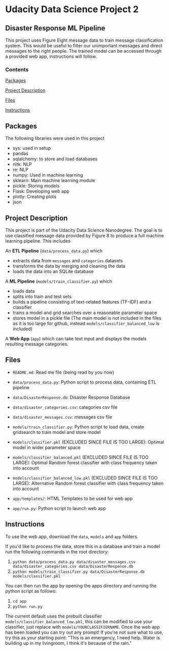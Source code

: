 # Udacity Data Science Project 2
## Disaster Response ML Pipeline

This project uses Figure Eight message data to train message classification system. This would be useful to filter our unimportant messages and direct messages to the right people. The trained model can be accessed through a provided web app, instructions will follow.

### Contents

[Packages](#Packages)

[Project Description](#Description)

[Files](#Files)

[Instructions](#Instructions)


## Packages <a name="Packages"></a>

The following libraries were used in this project

- sys: used in setup
- pandas
- sqlalchemy: to store and load databases
- nltk: NLP
- re: NLP 
- numpy: Used in machine learning
- sklearn: Main machine learning module
- pickle: Storing models 
- Flask: Developing web app
- plotly: Creating plots
- json

## Project Description <a name="Description"></a>

This project is part of the Udacity Data Science Nanodegree. The goal is to use classified message data provided by Figure 8 to produce a full machine learning pipeline. This includes

An **ETL Pipeline** (`data/process_data.py`) which
- extracts data from `messages` and `categories` datasets
- transforms the data by merging and cleaning the data
- loads the data into an SQLite database

A **ML Pipeline** (`models/train_classifier.py`) which

- loads data
- splits into train and test sets
- builds a pipeline consisting of text-related features (TF-IDF) and a classifier
- trains a model and grid searches over a reasonable parameter space
- stores model in a pickle file (The main model is not included in the files as it is too large for github, instead `models/classifier_balanced_low` is included)

A **Web App** (`app`) which can take text input and displays the models resulting message categories.

## Files <a name="Files"></a>

- `README.md`: Read me file (being read by you now)

- `data/process_data.py`: Python script to process data, containing ETL pipeline
- `data/DisasterResponse.db`: Disaster Response Database
- `data/disaster_categories.csv`: categories csv file
- `data/disaster_messages.csv`: messages csv file

- `models/train_classifier.py`: Python script to load data, create gridsearch to train model and store model
- `models/classifier.pkl` (EXCLUDED SINCE FILE IS TOO LARGE): Optimal model in wider parameter space 
- `models/classifier_balanced.pkl` (EXCLUDED SINCE FILE IS TOO LARGE): Optimal Random forest classifier with class frequency taken into account
- `models/classifier_balanced_low.pkl` (EXCLUDED SINCE FILE IS TOO LARGE): Alternative Random forest classifier with class frequency taken into account

- `app/templates/`: HTML Templates to be used for web app
- `app/run.py`: Python script to launch web app
  
## Instructions <a name="Instructions"></a>

To use the web app, download the `data`, `models` and `app` folders.

If you'd like to process the data, store this in a database and train a model run the following commands in the root directory:
1. `python data/process_data.py data/disaster_messages.csv data/disaster_categories.csv data/DisasterResponse.db`
2. `python models/train_classifier.py data/DisasterResponse.db models/classifier.pkl`

You can then run the app by opening the apps directory and running the python script as follows:
1. `cd app`
2. `python run.py`

The current default uses the prebuilt classifier `models/classifier_balanced_low.pkl`, this can be modified to use your classifier, just replace with `models/YOURCLASSIFIERNAME`.
Once the web app has been loaded you can try out any prompt! If you're not sure what to use, try this as your starting point:
"This is an emergency, I need help. Water is building up in my livingroom, I think it's because of the rain."

